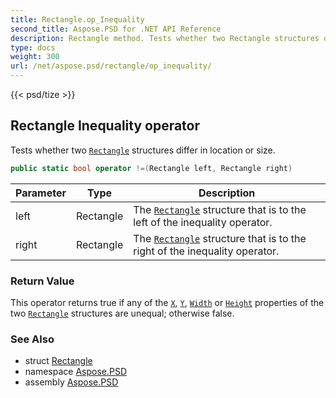 ```yaml
---
title: Rectangle.op_Inequality
second_title: Aspose.PSD for .NET API Reference
description: Rectangle method. Tests whether two Rectangle structures differ in location or size
type: docs
weight: 300
url: /net/aspose.psd/rectangle/op_inequality/
---
```

{{< psd/tize >}}
## Rectangle Inequality operator

Tests whether two [`Rectangle`](../) structures differ in location or size.

```csharp
public static bool operator !=(Rectangle left, Rectangle right)
```

| Parameter | Type | Description |
| --- | --- | --- |
| left | Rectangle | The [`Rectangle`](../) structure that is to the left of the inequality operator. |
| right | Rectangle | The [`Rectangle`](../) structure that is to the right of the inequality operator. |

### Return Value

This operator returns true if any of the [`X`](../x/), [`Y`](../y/), [`Width`](../width/) or [`Height`](../height/) properties of the two [`Rectangle`](../) structures are unequal; otherwise false.

### See Also

* struct [Rectangle](../)
* namespace [Aspose.PSD](../../../aspose.psd/)
* assembly [Aspose.PSD](../../../)


